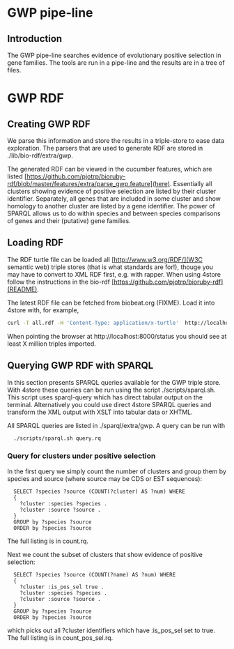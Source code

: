 # GWP pipe-line

## Introduction

The GWP pipe-line searches evidence of evolutionary positive selection in gene
families. The tools are run in a pipe-line and the results are in a tree of
files. 

# GWP RDF

## Creating GWP RDF

We parse this information and store the results in a triple-store to
ease data exploration. The parsers that are used to generate RDF are stored in
./lib/bio-rdf/extra/gwp.

The generated RDF can be viewed in the cucumber features, which are listed
[https://github.com/pjotrp/bioruby-rdf/blob/master/features/extra/parse_gwp.feature](here).
Essentially all clusters showing evidence of positive selection are listed by
their cluster identifier. Separately, all genes that are included in some
cluster and show homology to another cluster are listed by a gene identifier.
The power of SPARQL allows us to do within species and between species
comparisons of genes and their (putative) gene families.

## Loading RDF

The RDF turtle file can be loaded all [http://www.w3.org/RDF/](W3C semantic web) triple stores (that is what standards are for!), 
thouge you may have to convert to XML RDF first, e.g. with rapper. When using
4store follow the instructions in the bio-rdf [https://github.com/pjotrp/bioruby-rdf](README). 

The latest RDF file can be fetched from biobeat.org (FIXME). Load it into 
4store with, for example,

```sh
curl -T all.rdf -H 'Content-Type: application/x-turtle'  http://localhost:8000/data/gwp.rdf
```

When pointing the browser at http://localhost:8000/status you should see at least
X million triples imported.

## Querying GWP RDF with SPARQL

In this section presents SPARQL queries available for the GWP triple store.
With 4store these queries can be run using the script ./scripts/sparql.sh.
This script uses sparql-query which has direct tabular output on the terminal.
Alternatively you could use direct 4store SPARQL queries and transform the
XML output with XSLT into tabular data or XHTML.

All SPARQL queries are listed in ./sparql/extra/gwp. A query can be run
with 

```sh
  ./scripts/sparql.sh query.rq
```

### Query for clusters under positive selection

In the first query we simply count the number of clusters and
group them by species and source (where source may be CDS or EST
sequences):

```sparql
  SELECT ?species ?source (COUNT(?cluster) AS ?num) WHERE 
  { 
    ?cluster :species ?species .
    ?cluster :source ?source .
  }
  GROUP by ?species ?source
  ORDER by ?species ?source
```

The full listing is in count.rq.

Next we count the subset of clusters that show
evidence of positive selection:

```sparql
  SELECT ?species ?source (COUNT(?name) AS ?num) WHERE 
  { 
    ?cluster :is_pos_sel true .
    ?cluster :species ?species .
    ?cluster :source ?source .
  }
  GROUP by ?species ?source
  ORDER by ?species ?source
```

which picks out all ?cluster identifiers which have :is_pos_sel set
to true. 
The full listing is in count_pos_sel.rq.
